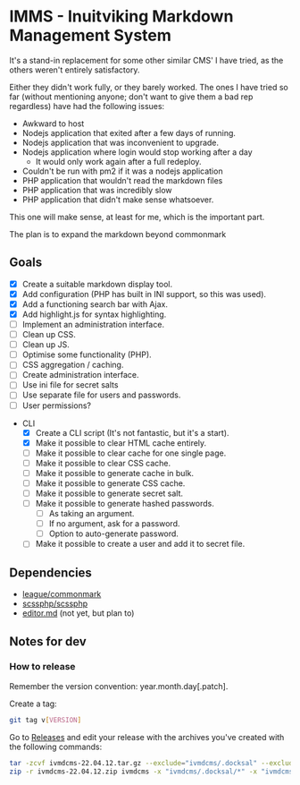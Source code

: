 # IMMS - Inuitviking Markdown Management System
It's a stand-in replacement for some other similar CMS' I have tried, as the others weren't entirely satisfactory.

Either they didn't work fully, or they barely worked.
The ones I have tried so far (without mentioning anyone; don't want to give them a bad rep regardless) have had the following issues:
 - Awkward to host
 - Nodejs application that exited after a few days of running.
 - Nodejs application that was inconvenient to upgrade.
 - Nodejs application where login would stop working after a day
   - It would only work again after a full redeploy.
 - Couldn't be run with pm2 if it was a nodejs application
 - PHP application that wouldn't read the markdown files
 - PHP application that was incredibly slow
 - PHP application that didn't make sense whatsoever.

This one will make sense, at least for me, which is the important part.

The plan is to expand the markdown beyond commonmark

## Goals
 - [x] Create a suitable markdown display tool.
 - [x] Add configuration (PHP has built in INI support, so this was used).
 - [x] Add a functioning search bar with Ajax.
 - [x] Add highlight.js for syntax highlighting.
 - [ ] Implement an administration interface.
 - [ ] Clean up CSS.
 - [ ] Clean up JS.
 - [ ] Optimise some functionality (PHP).
 - [ ] CSS aggregation / caching.
 - [ ] Create administration interface.
 - [ ] Use ini file for secret salts
 - [ ] Use separate file for users and passwords.
 - [ ] User permissions?
 - CLI
   - [x] Create a CLI script (It's not fantastic, but it's a start).
   - [x] Make it possible to clear HTML cache entirely.
   - [ ] Make it possible to clear cache for one single page.
   - [ ] Make it possible to clear CSS cache.
   - [ ] Make it possible to generate cache in bulk.
   - [ ] Make it possible to generate CSS cache.
   - [ ] Make it possible to generate secret salt.
   - [ ] Make it possible to generate hashed passwords. 
      - [ ] As taking an argument.
      - [ ] If no argument, ask for a password.
      - [ ] Option to auto-generate password.
   - [ ] Make it possible to create a user and add it to secret file.

## Dependencies
- [league/commonmark](https://github.com/thephpleague/commonmark)
- [scssphp/scssphp](https://scssphp.github.io/scssphp/)
- [editor.md](https://github.com/pandao/editor.md) (not yet, but plan to)

## Notes for dev
### How to release
Remember the version convention: year.month.day[.patch].

Create a tag:
```bash
git tag v[VERSION]
```

Go to [Releases](https://gitlab.com/InuitViking/imms/-/releases) and edit your release with the archives you've created with the following commands:
```bash
tar -zcvf ivmdcms-22.04.12.tar.gz --exclude="ivmdcms/.docksal" --exclude="ivmdcms/.git" --exclude="ivmdcms/.idea" --exclude="ivmdcms/.gitignore" --exclude="ColourPalette.png" --exclude="vendor" ivmdcms/
zip -r ivmdcms-22.04.12.zip ivmdcms -x "ivmdcms/.docksal/*" -x "ivmdcms/.git/*" -x "ivmdcms/.idea/*" -x ivmdcms/.gitignore -x ivmdcms/ColourPalette.png -x "ivmdcms/vendor/*"
```